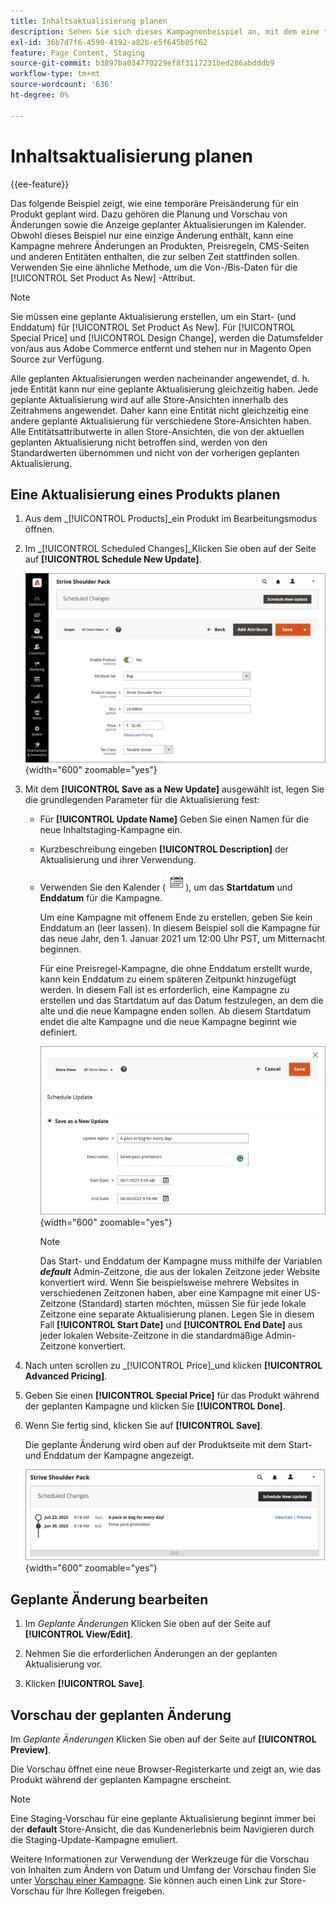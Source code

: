 ```yaml
---
title: Inhaltsaktualisierung planen
description: Sehen Sie sich dieses Kampagnenbeispiel an, mit dem eine temporäre Preisänderung für ein Produkt geplant wird.
exl-id: 36b7d7f6-4590-4192-a82b-e5f645b05f62
feature: Page Content, Staging
source-git-commit: b3897ba034770229ef8f3117231bed286abdddb9
workflow-type: tm+mt
source-wordcount: '636'
ht-degree: 0%

---
```


# Inhaltsaktualisierung planen

{{ee-feature}}

Das folgende Beispiel zeigt, wie eine temporäre Preisänderung für ein Produkt geplant wird. Dazu gehören die Planung und Vorschau von Änderungen sowie die Anzeige geplanter Aktualisierungen im Kalender. Obwohl dieses Beispiel nur eine einzige Änderung enthält, kann eine Kampagne mehrere Änderungen an Produkten, Preisregeln, CMS-Seiten und anderen Entitäten enthalten, die zur selben Zeit stattfinden sollen. Verwenden Sie eine ähnliche Methode, um die Von-/Bis-Daten für die [!UICONTROL Set Product As New] -Attribut.

>[!NOTE]
>Sie müssen eine geplante Aktualisierung erstellen, um ein Start- (und Enddatum) für [!UICONTROL Set Product As New]. Für [!UICONTROL Special Price] und [!UICONTROL Design Change], werden die Datumsfelder von/aus aus Adobe Commerce entfernt und stehen nur in Magento Open Source zur Verfügung.
>
>Alle geplanten Aktualisierungen werden nacheinander angewendet, d. h. jede Entität kann nur eine geplante Aktualisierung gleichzeitig haben. Jede geplante Aktualisierung wird auf alle Store-Ansichten innerhalb des Zeitrahmens angewendet. Daher kann eine Entität nicht gleichzeitig eine andere geplante Aktualisierung für verschiedene Store-Ansichten haben. Alle Entitätsattributwerte in allen Store-Ansichten, die von der aktuellen geplanten Aktualisierung nicht betroffen sind, werden von den Standardwerten übernommen und nicht von der vorherigen geplanten Aktualisierung.

## Eine Aktualisierung eines Produkts planen

1. Aus dem _[!UICONTROL Products]_ein Produkt im Bearbeitungsmodus öffnen.

1. Im _[!UICONTROL Scheduled Changes]_Klicken Sie oben auf der Seite auf **[!UICONTROL Schedule New Update]**.

   ![Neue Aktualisierung planen](./assets/content-staging-product-schedule-new-update.png){width="600" zoomable="yes"}

1. Mit dem **[!UICONTROL Save as a New Update]** ausgewählt ist, legen Sie die grundlegenden Parameter für die Aktualisierung fest:

   - Für **[!UICONTROL Update Name]** Geben Sie einen Namen für die neue Inhaltstaging-Kampagne ein.

   - Kurzbeschreibung eingeben **[!UICONTROL Description]** der Aktualisierung und ihrer Verwendung.

   - Verwenden Sie den Kalender (![Kalendersymbol](../assets/icon-calendar.png)), um das **Startdatum** und **Enddatum** für die Kampagne.

     Um eine Kampagne mit offenem Ende zu erstellen, geben Sie kein Enddatum an (leer lassen). In diesem Beispiel soll die Kampagne für das neue Jahr, den 1. Januar 2021 um 12:00 Uhr PST, um Mitternacht beginnen.


     Für eine Preisregel-Kampagne, die ohne Enddatum erstellt wurde, kann kein Enddatum zu einem späteren Zeitpunkt hinzugefügt werden. In diesem Fall ist es erforderlich, eine Kampagne zu erstellen und das Startdatum auf das Datum festzulegen, an dem die alte und die neue Kampagne enden sollen. Ab diesem Startdatum endet die alte Kampagne und die neue Kampagne beginnt wie definiert.

     ![Produktaktualisierung planen](./assets/content-staging-campaign-schedule-update.png){width="600" zoomable="yes"}

     >[!NOTE]
     >
     >Das Start- und Enddatum der Kampagne muss mithilfe der Variablen **_default_** Admin-Zeitzone, die aus der lokalen Zeitzone jeder Website konvertiert wird. Wenn Sie beispielsweise mehrere Websites in verschiedenen Zeitzonen haben, aber eine Kampagne mit einer US-Zeitzone (Standard) starten möchten, müssen Sie für jede lokale Zeitzone eine separate Aktualisierung planen. Legen Sie in diesem Fall **[!UICONTROL Start Date]** und **[!UICONTROL End Date]** aus jeder lokalen Website-Zeitzone in die standardmäßige Admin-Zeitzone konvertiert.

1. Nach unten scrollen zu _[!UICONTROL Price]_und klicken **[!UICONTROL Advanced Pricing]**.

1. Geben Sie einen **[!UICONTROL Special Price]** für das Produkt während der geplanten Kampagne und klicken Sie **[!UICONTROL Done]**.

1. Wenn Sie fertig sind, klicken Sie auf **[!UICONTROL Save]**.

   Die geplante Änderung wird oben auf der Produktseite mit dem Start- und Enddatum der Kampagne angezeigt.

   ![Geplante Änderung](./assets/content-staging-product-scheduled-update-preview-rope.png){width="600" zoomable="yes"}

## Geplante Änderung bearbeiten

1. Im _Geplante Änderungen_ Klicken Sie oben auf der Seite auf **[!UICONTROL View/Edit]**.

1. Nehmen Sie die erforderlichen Änderungen an der geplanten Aktualisierung vor.

1. Klicken **[!UICONTROL Save]**.

## Vorschau der geplanten Änderung

Im _Geplante Änderungen_ Klicken Sie oben auf der Seite auf **[!UICONTROL Preview]**.

Die Vorschau öffnet eine neue Browser-Registerkarte und zeigt an, wie das Produkt während der geplanten Kampagne erscheint.

>[!NOTE]
>
>Eine Staging-Vorschau für eine geplante Aktualisierung beginnt immer bei der **default** Store-Ansicht, die das Kundenerlebnis beim Navigieren durch die Staging-Update-Kampagne emuliert.

Weitere Informationen zur Verwendung der Werkzeuge für die Vorschau von Inhalten zum Ändern von Datum und Umfang der Vorschau finden Sie unter [Vorschau einer Kampagne](content-staging-preview.md). Sie können auch einen Link zur Store-Vorschau für Ihre Kollegen freigeben.

